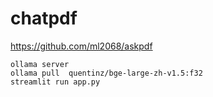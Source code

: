 # chatpdf

https://github.com/ml2068/askpdf

```
ollama server
ollama pull  quentinz/bge-large-zh-v1.5:f32
streamlit run app.py
```
